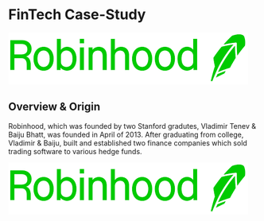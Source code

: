 # FinTech Case-Study


![Logo](Logo.png)


## **Overview & Origin**

Robinhood, which was founded by two Stanford gradutes, Vladimir Tenev & Baiju Bhatt, was founded in April of 2013. After graduating from college, Vladimir & Baiju, built and established two finance companies which sold trading software to various hedge funds.

![Founders](Logo.png)


